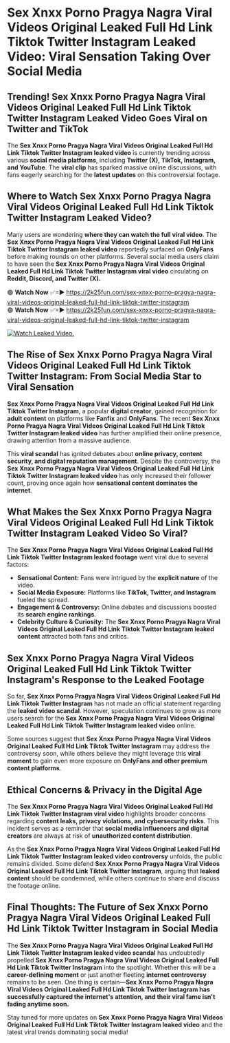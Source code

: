 # Sex ️Xnxx ️Porno Pragya Nagra Viral Videos Original Leaked Full Hd Link Tiktok Twitter Instagram Leaked Video: Viral Sensation Taking Over Social Media

## **Trending! Sex ️Xnxx ️Porno Pragya Nagra Viral Videos Original Leaked Full Hd Link Tiktok Twitter Instagram Leaked Video Goes Viral on Twitter and TikTok**
The **Sex ️Xnxx ️Porno Pragya Nagra Viral Videos Original Leaked Full Hd Link Tiktok Twitter Instagram leaked video** is currently trending across various **social media platforms**, including **Twitter (X), TikTok, Instagram, and YouTube**. The **viral clip** has sparked massive online discussions, with fans eagerly searching for the **latest updates** on this controversial footage.

## **Where to Watch Sex ️Xnxx ️Porno Pragya Nagra Viral Videos Original Leaked Full Hd Link Tiktok Twitter Instagram Leaked Video?**
Many users are wondering **where they can watch the full viral video**. The **Sex ️Xnxx ️Porno Pragya Nagra Viral Videos Original Leaked Full Hd Link Tiktok Twitter Instagram leaked video** reportedly surfaced on **OnlyFans** before making rounds on other platforms. Several social media users claim to have seen the **Sex ️Xnxx ️Porno Pragya Nagra Viral Videos Original Leaked Full Hd Link Tiktok Twitter Instagram viral video** circulating on **Reddit, Discord, and Twitter (X).**

🟢 **Watch Now** ✅=► https://2k25fun.com/sex-️xnxx-️porno-pragya-nagra-viral-videos-original-leaked-full-hd-link-tiktok-twitter-instagram  
🟢 **Watch Now** ✅=► https://2k25fun.com/sex-️xnxx-️porno-pragya-nagra-viral-videos-original-leaked-full-hd-link-tiktok-twitter-instagram  

[![Watch Leaked Video.](https://miro.medium.com/v2/resize:fit:828/format:webp/1*cilzJN44JGOrTw9NJCrNHA.gif "Watch Leaked Video")](https://2k25fun.com/sex-️xnxx-️porno-pragya-nagra-viral-videos-original-leaked-full-hd-link-tiktok-twitter-instagram)

## **The Rise of Sex ️Xnxx ️Porno Pragya Nagra Viral Videos Original Leaked Full Hd Link Tiktok Twitter Instagram: From Social Media Star to Viral Sensation**
**Sex ️Xnxx ️Porno Pragya Nagra Viral Videos Original Leaked Full Hd Link Tiktok Twitter Instagram**, a popular **digital creator**, gained recognition for **adult content** on platforms like **Fanfix** and **OnlyFans**. The recent **Sex ️Xnxx ️Porno Pragya Nagra Viral Videos Original Leaked Full Hd Link Tiktok Twitter Instagram leaked video** has further amplified their online presence, drawing attention from a massive audience.

This **viral scandal** has ignited debates about **online privacy, content security, and digital reputation management**. Despite the controversy, the **Sex ️Xnxx ️Porno Pragya Nagra Viral Videos Original Leaked Full Hd Link Tiktok Twitter Instagram leaked video** has only increased their follower count, proving once again how **sensational content dominates the internet**.

## **What Makes the Sex ️Xnxx ️Porno Pragya Nagra Viral Videos Original Leaked Full Hd Link Tiktok Twitter Instagram Leaked Video So Viral?**
The **Sex ️Xnxx ️Porno Pragya Nagra Viral Videos Original Leaked Full Hd Link Tiktok Twitter Instagram leaked footage** went viral due to several factors:
- **Sensational Content:** Fans were intrigued by the **explicit nature** of the video.
- **Social Media Exposure:** Platforms like **TikTok, Twitter, and Instagram** fueled the spread.
- **Engagement & Controversy:** Online debates and discussions boosted its **search engine rankings**.
- **Celebrity Culture & Curiosity:** The **Sex ️Xnxx ️Porno Pragya Nagra Viral Videos Original Leaked Full Hd Link Tiktok Twitter Instagram leaked content** attracted both fans and critics.

## **Sex ️Xnxx ️Porno Pragya Nagra Viral Videos Original Leaked Full Hd Link Tiktok Twitter Instagram's Response to the Leaked Footage**
So far, **Sex ️Xnxx ️Porno Pragya Nagra Viral Videos Original Leaked Full Hd Link Tiktok Twitter Instagram** has not made an official statement regarding the **leaked video scandal**. However, speculation continues to grow as more users search for the **Sex ️Xnxx ️Porno Pragya Nagra Viral Videos Original Leaked Full Hd Link Tiktok Twitter Instagram leaked video** online.

Some sources suggest that **Sex ️Xnxx ️Porno Pragya Nagra Viral Videos Original Leaked Full Hd Link Tiktok Twitter Instagram** may address the controversy soon, while others believe they might leverage this **viral moment** to gain even more exposure on **OnlyFans and other premium content platforms**.

## **Ethical Concerns & Privacy in the Digital Age**
The **Sex ️Xnxx ️Porno Pragya Nagra Viral Videos Original Leaked Full Hd Link Tiktok Twitter Instagram viral video** highlights broader concerns regarding **content leaks, privacy violations, and cybersecurity risks**. This incident serves as a reminder that **social media influencers and digital creators** are always at risk of **unauthorized content distribution**.

As the **Sex ️Xnxx ️Porno Pragya Nagra Viral Videos Original Leaked Full Hd Link Tiktok Twitter Instagram leaked video controversy** unfolds, the public remains divided. Some defend **Sex ️Xnxx ️Porno Pragya Nagra Viral Videos Original Leaked Full Hd Link Tiktok Twitter Instagram**, arguing that **leaked content** should be condemned, while others continue to share and discuss the footage online.

## **Final Thoughts: The Future of Sex ️Xnxx ️Porno Pragya Nagra Viral Videos Original Leaked Full Hd Link Tiktok Twitter Instagram in Social Media**
The **Sex ️Xnxx ️Porno Pragya Nagra Viral Videos Original Leaked Full Hd Link Tiktok Twitter Instagram leaked video scandal** has undoubtedly propelled **Sex ️Xnxx ️Porno Pragya Nagra Viral Videos Original Leaked Full Hd Link Tiktok Twitter Instagram** into the spotlight. Whether this will be a **career-defining moment** or just another fleeting **internet controversy** remains to be seen. One thing is certain—**Sex ️Xnxx ️Porno Pragya Nagra Viral Videos Original Leaked Full Hd Link Tiktok Twitter Instagram has successfully captured the internet's attention, and their viral fame isn't fading anytime soon.**

Stay tuned for more updates on **Sex ️Xnxx ️Porno Pragya Nagra Viral Videos Original Leaked Full Hd Link Tiktok Twitter Instagram leaked video** and the latest viral trends dominating social media!